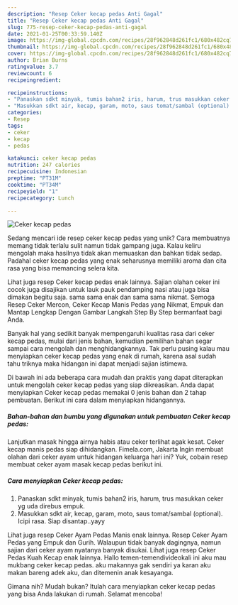 ```yaml
---
description: "Resep Ceker kecap pedas Anti Gagal"
title: "Resep Ceker kecap pedas Anti Gagal"
slug: 775-resep-ceker-kecap-pedas-anti-gagal
date: 2021-01-25T00:33:59.140Z
image: https://img-global.cpcdn.com/recipes/28f962848d261fc1/680x482cq70/ceker-kecap-pedas-foto-resep-utama.jpg
thumbnail: https://img-global.cpcdn.com/recipes/28f962848d261fc1/680x482cq70/ceker-kecap-pedas-foto-resep-utama.jpg
cover: https://img-global.cpcdn.com/recipes/28f962848d261fc1/680x482cq70/ceker-kecap-pedas-foto-resep-utama.jpg
author: Brian Burns
ratingvalue: 3.7
reviewcount: 6
recipeingredient:

recipeinstructions:
- "Panaskan sdkt minyak, tumis bahan2 iris, harum, trus masukkan ceker yg uda direbus empuk."
- "Masukkan sdkt air, kecap, garam, moto, saus tomat/sambal (optional). Icipi rasa. Siap disantap..yayy"
categories:
- Resep
tags:
- ceker
- kecap
- pedas

katakunci: ceker kecap pedas 
nutrition: 247 calories
recipecuisine: Indonesian
preptime: "PT31M"
cooktime: "PT34M"
recipeyield: "1"
recipecategory: Lunch

---
```



![Ceker kecap pedas](https://img-global.cpcdn.com/recipes/28f962848d261fc1/680x482cq70/ceker-kecap-pedas-foto-resep-utama.jpg)

Sedang mencari ide resep ceker kecap pedas yang unik? Cara membuatnya memang tidak terlalu sulit namun tidak gampang juga. Kalau keliru mengolah maka hasilnya tidak akan memuaskan dan bahkan tidak sedap. Padahal ceker kecap pedas yang enak seharusnya memiliki aroma dan cita rasa yang bisa memancing selera kita.

Lihat juga resep Ceker kecap pedas enak lainnya. Sajian olahan ceker ini cocok juga disajikan untuk lauk pauk pendamping nasi atau juga bisa dimakan begitu saja. sama sama enak dan sama sama nikmat. Semoga Resep Ceker Mercon, Ceker Kecap Manis Pedas yang Nikmat, Empuk dan Mantap Lengkap Dengan Gambar Langkah Step By Step bermanfaat bagi Anda.

Banyak hal yang sedikit banyak mempengaruhi kualitas rasa dari ceker kecap pedas, mulai dari jenis bahan, kemudian pemilihan bahan segar sampai cara mengolah dan menghidangkannya. Tak perlu pusing kalau mau menyiapkan ceker kecap pedas yang enak di rumah, karena asal sudah tahu triknya maka hidangan ini dapat menjadi sajian istimewa.


Di bawah ini ada beberapa cara mudah dan praktis yang dapat diterapkan untuk mengolah ceker kecap pedas yang siap dikreasikan. Anda dapat menyiapkan Ceker kecap pedas memakai 0 jenis bahan dan 2 tahap pembuatan. Berikut ini cara dalam menyiapkan hidangannya.

<!--inarticleads1-->

##### Bahan-bahan dan bumbu yang digunakan untuk pembuatan Ceker kecap pedas:



Lanjutkan masak hingga airnya habis atau ceker terlihat agak kesat. Ceker kecap manis pedas siap dihidangkan. Fimela.com, Jakarta Ingin membuat olahan dari ceker ayam untuk hidangan keluarga hari ini? Yuk, cobain resep membuat ceker ayam masak kecap pedas berikut ini. 

<!--inarticleads2-->

##### Cara menyiapkan Ceker kecap pedas:

1. Panaskan sdkt minyak, tumis bahan2 iris, harum, trus masukkan ceker yg uda direbus empuk.
1. Masukkan sdkt air, kecap, garam, moto, saus tomat/sambal (optional). Icipi rasa. Siap disantap..yayy


Lihat juga resep Ceker Ayam Pedas Manis enak lainnya. Resep Ceker Ayam Pedas yang Empuk dan Gurih. Walaupun tidak banyak dagingnya, namun sajian dari ceker ayam nyatanya banyak disukai. Lihat juga resep Ceker Pedas Kuah Kecap enak lainnya. Hallo temen-temendivideokali ini aku mau mukbang ceker kecap pedas. aku makannya gak sendiri ya karan aku makan bareng adek aku, dan ditemenin anak kesayanga. 

Gimana nih? Mudah bukan? Itulah cara menyiapkan ceker kecap pedas yang bisa Anda lakukan di rumah. Selamat mencoba!
